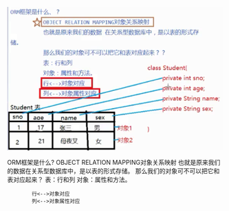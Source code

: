 

![img](图片/ORM.png)

ORM框架是什么?
			OBJECT RELATION MAPPING对象关系映射
			也就是原来我们的数据在关系型数据库中，是以表的形式存储。
			那么我们的对象可不可以把它和表对应起来？
			表：行和列
			对象：属性和方法。

			行<-->对象对应
			列<-->对象属性对应

